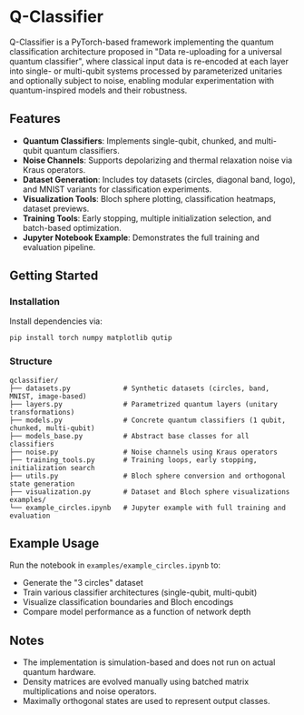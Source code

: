 # Q-Classifier

Q-Classifier is a PyTorch-based framework implementing the quantum classification architecture proposed in "Data re-uploading for a universal quantum classifier", where classical input data is re-encoded at each layer into single- or multi-qubit systems processed by parameterized unitaries and optionally subject to noise, enabling modular experimentation with quantum-inspired models and their robustness.

## Features

- **Quantum Classifiers**: Implements single-qubit, chunked, and multi-qubit quantum classifiers.
- **Noise Channels**: Supports depolarizing and thermal relaxation noise via Kraus operators.
- **Dataset Generation**: Includes toy datasets (circles, diagonal band, logo), and MNIST variants for classification experiments.
- **Visualization Tools**: Bloch sphere plotting, classification heatmaps, dataset previews.
- **Training Tools**: Early stopping, multiple initialization selection, and batch-based optimization.
- **Jupyter Notebook Example**: Demonstrates the full training and evaluation pipeline.

## Getting Started

### Installation

Install dependencies via:

```bash
pip install torch numpy matplotlib qutip
```

### Structure

```
qclassifier/
├── datasets.py             # Synthetic datasets (circles, band, MNIST, image-based)
├── layers.py               # Parametrized quantum layers (unitary transformations)
├── models.py               # Concrete quantum classifiers (1 qubit, chunked, multi-qubit)
├── models_base.py          # Abstract base classes for all classifiers
├── noise.py                # Noise channels using Kraus operators
├── training_tools.py       # Training loops, early stopping, initialization search
├── utils.py                # Bloch sphere conversion and orthogonal state generation
├── visualization.py        # Dataset and Bloch sphere visualizations
examples/
└── example_circles.ipynb   # Jupyter example with full training and evaluation
```

## Example Usage

Run the notebook in `examples/example_circles.ipynb` to:

- Generate the "3 circles" dataset
- Train various classifier architectures (single-qubit, multi-qubit)
- Visualize classification boundaries and Bloch encodings
- Compare model performance as a function of network depth

## Notes

- The implementation is simulation-based and does not run on actual quantum hardware.
- Density matrices are evolved manually using batched matrix multiplications and noise operators.
- Maximally orthogonal states are used to represent output classes.
